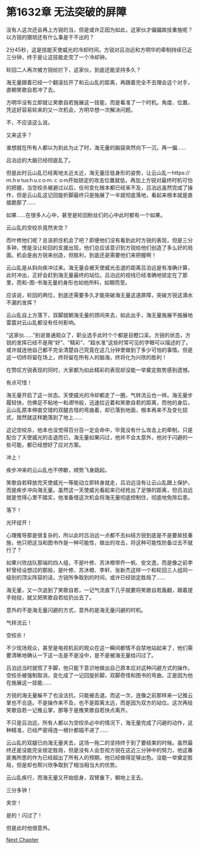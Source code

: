 # 第1632章 无法突破的屏障

没有人这次还会再上方锐的当，但是或许正因为如此，这家伙才偏偏故技重施呢？以方锐的猥琐还有什么事是干不出的？

2分45秒，这是技能天使威光的冷却时间。方锐对吕泊远和方明华的牵制持续已近三分钟，终于是让这技能走完了一个冷却钟。

轮回二人再次被方锐给拦下，这家伙，到底还能坚持多久？

海无量跟着已经一个翻滚拉开了和云山乱的距离，再跟着完全不去理会这个对手，直朝笑歌自若冲了去。

方明华没有立即就让笑歌自若施展这一技能，而是看准了一个时机。角度、位置，凭这好容易轮来的又一次机会，方明华想一次解决问题。

不，不应该这么说。

又来这手？

谁想就在所有人都以为到此为止了时，海无量的脑袋突然向下一沉，再一偏……

吕泊远的大脑已经彻底乱了。

但是此时云山乱已经离地太近太近，海无量压低身形的姿势，让云山乱一https://ｍ.hｅtusｈu.cｏｍ.ｃｏm开始锁定的攻击位置就低，再加上方锐对最终时机可怕的把握，当空绞杀被避过以后，任何变化根本都已经来不及，吕泊远虽然完成了操作，但是云山乱这记回旋折脚最终只是施展了一半就彻底落地，看起来根本就是直接跪那了……

如果……在很多人心中，甚至是轮回粉丝们的心中此时都有一个如果。

云山乱的空绞杀竟然夹空？

而叶修他们呢？总该抓住机会了吧？即便他们没有看到此时方锐的表现，但是三分多钟，愣是没让轮回的支援出现，他们总应该意识到方锐给他们创造了多么好的局面。机会是由方锐来创造，但胜利，到底还是需要他们来把握啊！

云山乱是从斜向疾冲过来。海无量会被天使威光击退的距离吕泊远是有准确计算，此时冲出，正好会赶到海无量最终的站位。吕泊远的视线已经准确地锁定在了那里，而和-图-书海无量的身形也如他所料，如期而至。

应该说，轮回的两位，到底还需要多久才能突破海无量这道屏障，突破方锐这滴水不漏的发挥？

云山乱自上方落下，双脚就朝海无量的颈间夹去，如此出手，海无量施展不施展地雷震对云山乱都没有任何影响。

“这家伙……”别说普通观众了，职业选手此时个个都是目瞪口呆。方锐的状态，方锐的发挥已经不是用“好”、“精彩”、“超水准”这些时常可见的字眼可以描述的了。或许就连他自己都不完全清楚自己究竟在这几分钟里做到了多少可怕的事情。但是这一切终将留在场上，终将留在所有人的脑海，终将化为兴欣的胜利！

在赞叹方锐表现的同时，大家都为如此精彩的表现却没能一举奠定胜势感到遗憾。

有点可惜！

海无量开启了这一状态。天使威光的冷却都走了一圈，气转流云也一样。海无量步履轻快，仿佛足不粘地一和*图*书般，迅速拉近着和笑歌自若的距离，而他的身后，云山乱原本伸直交错的双腿古怪的弯曲着，却已落到地面，根本再来不及变化招式，居然就这样跪落到了地上……

这记空绞杀，他本也没觉得百分百一定会命中，毕竟没有什么攻击上的牵制，只是配合了天使威光的击退而已，海无量如果闪过，他并不会太意外，他对于闪避的一些可能，都已经想好了应对方案。

冲上！

疾步冲来的云山乱也不停歇，顺势飞身跳起。

笑歌自若释放完天使威光一等能动立即转身就走，吕泊远没有让云山乱跟上保护，而是疾步冲向海无量。虽然这一天使威光看起来已经抢出了足够的距离，但吕泊远就是觉得心里不踏实，他准备借这次机会将海无量彻底控制住，彻底地免除后患。

落下！

光环绽开！

心理推导那是很复杂的，所以此时吕泊远一点都不去纠结方锐到底是不是要故技重施，他只把这当和图书作是一种可能性，做出的攻击，将这种可能性防备过去不就行了？

如果兴欣战队那端的四人组，不是叶修、苏沐橙带乔一帆、安文逸，而是像之前李轩曾经设想过的那般，是叶修、苏沐橙、李轩、张新杰这样一个和轮回三人组同一级别的顶尖阵容的话，方锐所争取到的时间，或许已经锁定胜局了……

海无量，又一次追到了笑歌自若，一记气流直下几乎就要将笑歌自若轰翻，跟着提手抛投，就又把笑歌自若给扔出去了。

意外的不是海无量闪避的方式，意外的是海无量闪避的时机。

气转流云！

空绞杀！

不少现场观众，甚至是电视机前的观众在这一瞬间都情不自禁地站起来了，他们需要清晰地确认一下这一击是不是没中，是不是被海无量给闪过了。

吕泊远当时就慌了手脚，他只能下意识地做出自己原本应对这种闪避方式的操作。空绞杀被强制取消，变化成了一记回旋折脚，双脚奇怪和图书的弯曲，正是因为他在施展这一技能……

方锐的海无量躲不了也没法抗，只能被击退。而这一次，连像之前那样来一记推云掌也不合适。不是操作来不及，也不是距离太远，而是因为双方的站位。这次再给笑歌自若一记推云掌，那等于是推笑歌自若快点离开。

不只是吕泊远，所有人都以为空绞杀必中的情况下，海无量完成了闪避的动作，这种精准，已经严密得连一根针都插不进了……

云山乱的双腿已向海无量夹去，这场一拖二的坚持终于到了要结束的时候。虽然最终还是没能完全锁定胜局，但是没有人会忽视方锐在这近三分钟中的努力，他这番匪夷所思的作为已经超出了所有人的预期，他已经做得足够出色。没能一举奠定胜局，但是却也帮兴欣争取到了相当相当大的优势。

云山乱疾行，而海无量又开始低身，双臂垂下，朝地上支去。

三分多钟！

夹空！

是的！闪过了！

但是此时他很意外。



[Next Chapter](%E7%AC%AC1633%E7%AB%A0%20%E7%A5%9E%E4%B8%80%E6%A0%B7%E7%9A%84%E5%8F%91%E6%8C%A5%E5%92%8C%E7%AC%A8%E6%8B%99%E7%9A%84%E5%8A%9E%E6%B3%95.md)